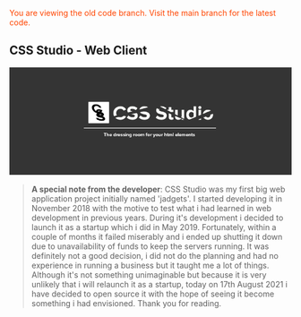 <span style="color:orangered">You are viewing the old code branch. Visit the main branch for the latest code.</span>

## **CSS Studio - Web Client**

![](./other/socialmediapics/covers/fb_size.png)

> **A special note from the developer**: CSS Studio was my first big web application project initially named 'jadgets'. I started developing it in November 2018 with the motive to test what i had learned in web development in previous years. During it's development i decided to launch it as a startup which i did in May 2019. Fortunately, within a couple of months it failed miserably and i ended up shutting it down due to unavailability of funds to keep the servers running. It was definitely not a good decision, i did not do the planning and had no experience in running a business but it taught me a lot of things. Although it's not something unimaginable but because it is very unlikely that i will relaunch it as a startup, today on 17th August 2021 i have decided to open source it with the hope of seeing it become something i had envisioned. Thank you for reading.
